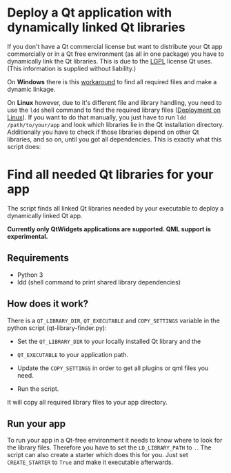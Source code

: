 # Deploy a Qt application with dynamically linked Qt libraries

If you don't have a Qt commercial license but want to distribute your Qt app commercially or in a Qt free environment (as all in one package) you have to dynamically link the Qt libraries. This is due to the [LGPL](https://www.qt.io/qt-licensing-terms/) license Qt uses.
(This information is supplied without liability.)

On **Windows** there is this [workaround](http://wiki.qt.io/Deploy_an_Application_on_Windows) to find all required files and make a dynamic linkage.

On **Linux** however, due to it's different file and library handling, you need to use the `ldd` shell command to find the required library files ([Deployment on Linux](http://doc.qt.io/qt-5/linux-deployment.html)). If you want to do that manually, you just have to run `ldd /path/to/your/app` and look which libraries lie in the Qt installation directory. Additionally you have to check if those libraries depend on other Qt libraries, and so on, until you got all dependencies. This is exactly what this script does:

# Find all needed Qt libraries for your app
The script finds all linked Qt libraries needed by your executable to deploy a dynamically linked Qt app.

**Currently only QtWidgets applications are supported. QML support is experimental.**

## Requirements
- Python 3
- ldd (shell command to print shared library dependencies)

## How does it work?
There is a `QT_LIBRARY_DIR`, `QT_EXECUTABLE` and `COPY_SETTINGS` variable in the python script (qt-library-finder.py):

* Set the `QT_LIBRARY_DIR` to your locally installed Qt library and the
* `QT_EXECUTABLE` to your application path.
* Update the `COPY_SETTINGS` in order to get all plugins or qml files you need.

* Run the script.

It will copy all required library files to your app directory.

## Run your app
To run your app in a Qt-free environment it needs to know where to look for the library files. Therefore you have to set the `LD_LIBRARY_PATH` to `.`.
The script can also create a starter which does this for you. Just set `CREATE_STARTER` to `True` and make it executable afterwards.
